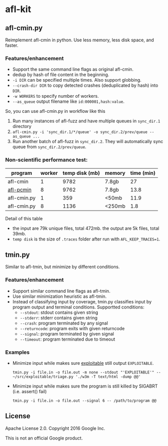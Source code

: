 # afl-kit

## afl-cmin.py
Reimplement afl-cmin in python. Use less memory, less disk space, and faster.

### Features/enhancement
 - Support the same command line flags as original afl-cmin.
 - dedup by hash of file content in the beginning.
 - `-i DIR` can be specified multiple times. Also support globbing.
 - `--crash-dir DIR` to copy detected crashes (deduplicated by hash) into `DIR`.
 - `-w WORKERS` to specify number of workers.
 - `--as_queue` output filename like `id:000001,hash:value`.

So, you can use afl-cmin.py in workflow like this

1. Run many instances of afl-fuzz and have multiple queues in `sync_dir.1` directory
2. `afl-cmin.py -i 'sync_dir.1/*/queue' -o sync_dir.2/prev/queue --as_queue ...`
3. Run another batch of afl-fuzz in `sync_dir.2`. They will automatically sync queue from `sync_dir.2/prev/queue`.

### Non-scientific performance test: 

program     | worker | temp disk (mb) | memory | time (min)
----------- | ------ | -------------- | ------ | ----------
afl-cmin    |     1  |      9782      | 7.8gb  | 27
[afl-pcmin] |     8  |      9762      | 7.8gb  | 13.8
afl-cmin.py |     1  |       359      | <50mb  | 11.9
afl-cmin.py |     8  |      1136      | <250mb | 1.8

[afl-pcmin]: https://github.com/bnagy/afl-trivia

Detail of this table
- the input are 79k unique files, total 472mb. the output are 5k files, total 39mb.
- `temp disk` is the size of `.traces` folder after run with `AFL_KEEP_TRACES=1`.

## tmin.py
Similar to afl-tmin, but minimize by different conditions.

### Features/enhancement
 - Support similar command line flags as afl-tmin.
 - Use similar minimization heuristic as afl-tmin.
 - Instead of classifying input by coverage, tmin.py classifies input by
   program output and terminal conditions. Supportted conditions:
     * `--stdout`: stdout contains given string
     * `--stderr`: stderr contains given string
     * `--crash`: program terminated by any signal
     * `--returncode`: program exits with given returncode
     * `--signal`: program terminated by given signal
     * `--timeout`: program terminated due to timeout

### Examples
 - Minimize input while makes sure [exploitable] still output `EXPLOITABLE`.

    `tmin.py -i file.in -o file.out -m none --stdout "'EXPLOITABLE'" -- ~/src/exploitable/triage.py './w3m -T text/html -dump @@'`

 - Minimize input while makes sure the program is still killed by SIGABRT (i.e. assert() fail)

    `tmin.py -i file.in -o file.out --signal 6 -- /path/to/program @@`

[exploitable]: https://github.com/jfoote/exploitable

## License
Apache License 2.0. Copyright 2016 Google Inc.

This is not an official Google product.

